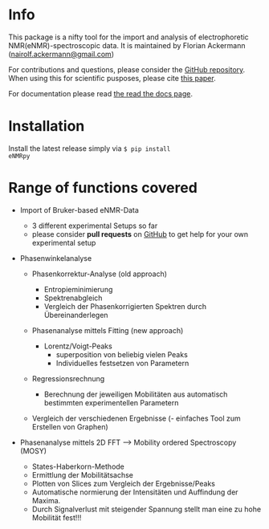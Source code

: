 # Info
This package is a nifty tool for the import and analysis of electrophoretic NMR(eNMR)-spectroscopic data. It is maintained by Florian Ackermann (nairolf.ackermann@gmail.com)

For contributions and questions, please consider the <a href="https://github.com/Flackermann/eNMRpy">GitHub repository</a>.
When using this for scientific pusposes, please cite <a href="https://doi.org/10.1002/mrc.4978">this paper</a>.

For documentation please read <a href="https://enmrpy.readthedocs.io/en/testbranch/"> the read the docs page</a>.


# Installation
Install the latest release simply via <code>$ pip install eNMRpy</code>

# Range of functions covered

- Import of Bruker-based eNMR-Data
  	- 3 different experimental Setups so far
  	- please consider **pull requests** on  <a href="https://github.com/Flackermann/eNMRpy">GitHub</a> to get help for your own experimental setup

- Phasenwinkelanalyse
    - Phasenkorrektur-Analyse (old approach)
        - Entropieminimierung
        - Spektrenabgleich
        - Vergleich der Phasenkorrigierten Spektren durch Übereinanderlegen

    - Phasenanalyse mittels Fitting (new approach)
        - Lorentz/Voigt-Peaks
            - superposition von beliebig vielen Peaks
            - Individuelles festsetzen von Parametern
    
    - Regressionsrechnung
        - Berechnung der jeweiligen Mobilitäten aus automatisch bestimmten experimentellen Parametern
    
    - Vergleich der verschiedenen Ergebnisse
        (- einfaches Tool zum Erstellen von Graphen)

- Phasenanalyse mittels 2D FFT --> Mobility ordered Spectroscopy (MOSY)
    - States-Haberkorn-Methode
    - Ermittlung der Mobilitätsachse
    - Plotten von Slices zum Vergleich der Ergebnisse/Peaks
    - Automatische normierung der Intensitäten und Auffindung der Maxima.
    - Durch Signalverlust mit steigender Spannung stellt man eine zu hohe Mobilität fest!!!
